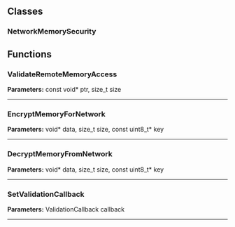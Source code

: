 
## Classes

### NetworkMemorySecurity




## Functions

### ValidateRemoteMemoryAccess



**Parameters:** const void* ptr, size_t size

---

### EncryptMemoryForNetwork



**Parameters:** void* data, size_t size, const uint8_t* key

---

### DecryptMemoryFromNetwork



**Parameters:** void* data, size_t size, const uint8_t* key

---

### SetValidationCallback



**Parameters:** ValidationCallback callback

---

